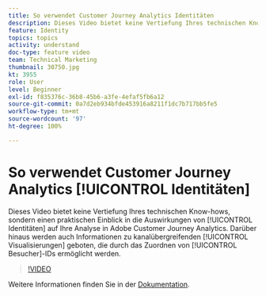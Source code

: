 ```yaml
---
title: So verwendet Customer Journey Analytics Identitäten
description: Dieses Video bietet keine Vertiefung Ihres technischen Know-hows, sondern einen praktischen Einblick in die Auswirkungen von Identitäten auf Ihre Analyse in Adobe Customer Journey Analytics. Darüber hinaus werden auch Informationen zu kanalübergreifenden Visualisierungen geboten, die durch das Zuordnen von Besucher-IDs ermöglicht werden.
feature: Identity
topics: topics
activity: understand
doc-type: feature video
team: Technical Marketing
thumbnail: 30750.jpg
kt: 3955
role: User
level: Beginner
exl-id: f835376c-36b8-45b6-a3fe-4efaf5fb6a12
source-git-commit: 0a7d2eb934bfde453916a8211f1dc7b717bb5fe5
workflow-type: tm+mt
source-wordcount: '97'
ht-degree: 100%

---
```


# So verwendet Customer Journey Analytics [!UICONTROL Identitäten]

Dieses Video bietet keine Vertiefung Ihres technischen Know-hows, sondern einen praktischen Einblick in die Auswirkungen von [!UICONTROL Identitäten] auf Ihre Analyse in Adobe Customer Journey Analytics. Darüber hinaus werden auch Informationen zu kanalübergreifenden [!UICONTROL Visualisierungen] geboten, die durch das Zuordnen von [!UICONTROL Besucher]-IDs ermöglicht werden.

>[!VIDEO](https://video.tv.adobe.com/v/30750/?learn=on&quality=12)

Weitere Informationen finden Sie in der [Dokumentation](https://experienceleague.adobe.com/docs/analytics-platform/using/cja-landing.html?lang=de).
